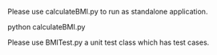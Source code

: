 Please use calculateBMI.py to run as standalone application.

python calculateBMI.py

Please use BMITest.py a unit test class which has test cases.